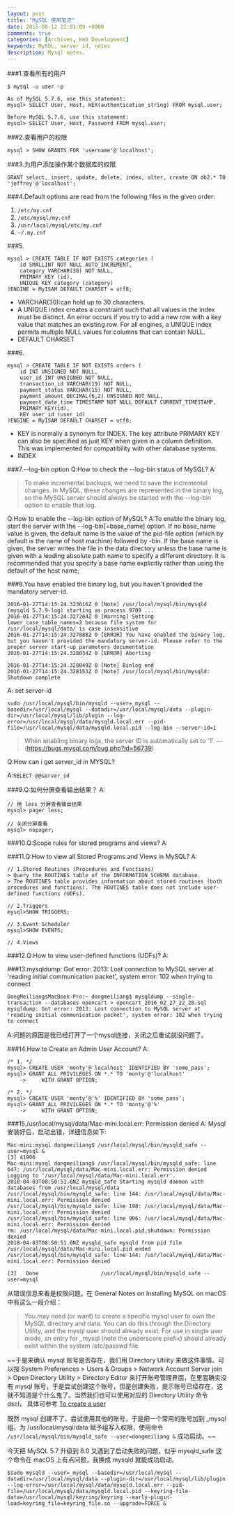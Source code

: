 ```yaml
---
layout: post
title: "MySQL 使用笔记"
date: 2015-08-12 22:01:09 +0800
comments: true
categories: [Archives, Web Development]
keywords: MySQL, server id, notes 
description: Mysql notes.
---
```


###1.查看所有的用户

```
$ mysql -u user -p

As of MySQL 5.7.6, use this statement:
mysql> SELECT User, Host, HEX(authentication_string) FROM mysql.user;

Before MySQL 5.7.6, use this statement:
mysql> SELECT User, Host, Password FROM mysql.user;
```
###2.查看用户的权限

```
mysql > SHOW GRANTS FOR 'username'@'localhost';
```

###3.为用户添加操作某个数据库的权限

```
GRANT select, insert, update, delete, index, alter, create ON db2.* TO 'jeffrey'@'localhost';
```

###4.Default options are read from the following files in the given order:

1. `/etc/my.cnf`
2. `/etc/mysql/my.cnf`
3. `/usr/local/mysql/etc/my.cnf`
4. `~/.my.cnf`

###5.

```
mysql > CREATE TABLE IF NOT EXISTS categories (
	id SMALLINT NOT NULL AUTO_INCREMENT,
	category VARCHAR(30) NOT NULL,
	PRIMARY KEY (id),
	UNIQUE KEY category (category)
)ENGINE = MyISAM DEFAULT CHARSET = utf8;
```

* VARCHAR(30):can hold up to 30 characters.  
* A UNIQUE index creates a constraint such that all values in the index must be distinct. An error occurs if you try to add a new row with a key value that matches an existing row. For all engines, a UNIQUE index permits multiple NULL values for columns that can contain NULL.  
* DEFAULT CHARSET

<!-- more -->
###6.

```
mysql > CREATE TABLE IF NOT EXISTS orders (
	id INT UNSIGNED NOT NULL,
	user_id INT UNSIGNED NOT NULL,
	transaction_id VARCHAR(19) NOT NULL,
	payment_status VARCHAR(15) NOT NULL,
	payment_amount DECIMAL(6,2) UNSIGNED NOT NULL,
	payment_date_time TIMESTAMP NOT NULL DEFAULT CURRENT_TIMESTAMP,
	PRIMARY KEY(id),
	KEY user_id (user_id)
)ENGINE = MyISAM DEFAULT CHARSET = utf8;
```

* KEY is normally a synonym for INDEX. The key attribute PRIMARY KEY can also be specified as just KEY when given in a column definition. This was implemented for compatibility with other database systems.  
* INDEX

###7.--log-bin option
Q:How to check the --log-bin status of MySQL?
A:

> To make incremental backups, we need to save the incremental changes. In MySQL, these changes are represented in the binary log, so the MySQL server should always be started with the --log-bin option to enable that log.

Q:How to enable the --log-bin option of MySQL?
A:To enable the binary log, start the server with the --log-bin[=base_name] option. If no base_name value is given, the default name is the value of the pid-file option (which by default is the name of host machine) followed by -bin. If the base name is given, the server writes the file in the data directory unless the base name is given with a leading absolute path name to specify a different directory. It is recommended that you specify a base name explicitly rather than using the default of the host name; 

###8.You have enabled the binary log, but you haven't provided the mandatory server-id.

```
2016-01-27T14:15:24.323616Z 0 [Note] /usr/local/mysql/bin/mysqld (mysqld 5.7.9-log) starting as process 9709 ...
2016-01-27T14:15:24.327264Z 0 [Warning] Setting lower_case_table_names=2 because file system for /usr/local/mysql/data/ is case insensitive
2016-01-27T14:15:24.327888Z 0 [ERROR] You have enabled the binary log, but you haven't provided the mandatory server-id. Please refer to the proper server start-up parameters documentation
2016-01-27T14:15:24.328034Z 0 [ERROR] Aborting

2016-01-27T14:15:24.328049Z 0 [Note] Binlog end
2016-01-27T14:15:24.328153Z 0 [Note] /usr/local/mysql/bin/mysqld: Shutdown complete
```

A: set server-id

```
sudo /usr/local/mysql/bin/mysqld --user=_mysql --basedir=/usr/local/mysql --datadir=/usr/local/mysql/data --plugin-dir=/usr/local/mysql/lib/plugin --log-error=/usr/local/mysql/data/mysqld.local.err --pid-file=/usr/local/mysql/data/mysqld.local.pid --log-bin --server-id=1
```
> When enabling binary logs, the server ID is automatically set to '1'.  --(https://bugs.mysql.com/bug.php?id=56739)  

Q:How can i get server_id in MYSQL?  

A:`SELECT @@server_id`

###9.Q:如何分屏查看输出结果？
A:

```
// 用 less 分屏查看输出结果
mysql> pager less;

// 关闭分屏查看
mysql> nopager;
```

###10.Q:Scope rules for stored programs and views?
A:

###11.Q:How to view all Stored Programs and Views in MySQL?
A:

```
// 1.Stored Routines (Procedures and Functions)
> Query the ROUTINES table of the INFORMATION_SCHEMA database.
> The ROUTINES table provides information about stored routines (both procedures and functions). The ROUTINES table does not include user-defined functions (UDFs).

// 2.Triggers
mysql>SHOW TRIGGERS;

// 3.Event Scheduler
mysql>SHOW EVENTS;

// 4.Views
```
###12.Q:How to view user-defined functions (UDFs)?
A:

###13.mysqldump: Got error: 2013: Lost connection to MySQL server at 'reading initial communication packet', system error: 102 when trying to connect

```
DongMeiliangsMacBook-Pro:~ dongmeiliang$ mysqldump --single-transaction --databases opencart > opencart_2016_02_27_22_28.sql
mysqldump: Got error: 2013: Lost connection to MySQL server at 'reading initial communication packet', system error: 102 when trying to connect
```
A:问题的原因是我已经打开了一个mysql连接，关闭之后重试就没问题了。

###14.How to Create an Admin User Account?
A:

```
/* 1. */
mysql> CREATE USER 'monty'@'localhost' IDENTIFIED BY 'some_pass';
mysql> GRANT ALL PRIVILEGES ON *.* TO 'monty'@'localhost'
    ->     WITH GRANT OPTION;

/* 2. */
mysql> CREATE USER 'monty'@'%' IDENTIFIED BY 'some_pass';
mysql> GRANT ALL PRIVILEGES ON *.* TO 'monty'@'%'
    ->     WITH GRANT OPTION;
```

###15./usr/local/mysql/data/Mac-mini.local.err: Permission denied
A: Mysql 安装好后，启动出错，详细信息如下:  

```
Mac-mini:mysql dongmeiliang$ /usr/local/mysql/bin/mysqld_safe --user=mysql &
[3] 41906
Mac-mini:mysql dongmeiliang$ /usr/local/mysql/bin/mysqld_safe: line 647: /usr/local/mysql/data/Mac-mini.local.err: Permission denied
Logging to '/usr/local/mysql/data/Mac-mini.local.err'.
2018-04-03T08:50:51.6NZ mysqld_safe Starting mysqld daemon with databases from /usr/local/mysql/data
/usr/local/mysql/bin/mysqld_safe: line 144: /usr/local/mysql/data/Mac-mini.local.err: Permission denied
/usr/local/mysql/bin/mysqld_safe: line 198: /usr/local/mysql/data/Mac-mini.local.err: Permission denied
/usr/local/mysql/bin/mysqld_safe: line 906: /usr/local/mysql/data/Mac-mini.local.err: Permission denied
rm: /usr/local/mysql/data/Mac-mini.local.pid.shutdown: Permission denied
2018-04-03T08:50:51.6NZ mysqld_safe mysqld from pid file /usr/local/mysql/data/Mac-mini.local.pid ended
/usr/local/mysql/bin/mysqld_safe: line 144: /usr/local/mysql/data/Mac-mini.local.err: Permission denied

[3]   Done                    /usr/local/mysql/bin/mysqld_safe --user=mysql
```

从错误信息来看是权限问题。在 General Notes on Installing MySQL on macOS 中有这么一段介绍：  

>You may need (or want) to create a specific mysql user to own the MySQL directory and data. You can do this through the Directory Utility, and the mysql user should already exist. For use in single user mode, an entry for _mysql (note the underscore prefix) should already exist within the system /etc/passwd file.

~~于是来确认 mysql 账号是否存在，我们用 Directory Utility 来做这件事情。可以按 System Preferences > Users & Groups > Network Account Server join > Open Directory Utility > Directory Editor 来打开账号管理界面，在里面确实没有 mysql 账号，于是尝试创建这个账号，但是创建失败，提示账号已经存在，这就不知道是个什么鬼了。当然我们也可以使用对应的 Directory Utility 命令 dscl， 具体可参考 [To create a user](http://damiansheldon.github.io/blog/problems-when-use-mac.html)   

既然 mysql 创建不了，尝试使用其他的账号，于是把一个常用的账号加到 _mysql 组，为 /usr/local/mysql/data 赋予组写入权限，使用命令 `/usr/local/mysql/bin/mysqld_safe --user=dongmeiliang &` 成功启动。~~  

今天把 MySQL 5.7 升级到 8.0 又遇到了启动失败的问题，似乎 mysqld_safe 这个命令在 macOS 上有点问题，我换成 mysqld 就能成功启动。  

```
$sudo mysqld --user=_mysql --basedir=/usr/local/mysql --datadir=/usr/local/mysql/data --plugin-dir=/usr/local/mysql/lib/plugin --log-error=/usr/local/mysql/data/mysqld.local.err --pid-file=/usr/local/mysql/data/mysqld.local.pid --keyring-file-data=/usr/local/mysql/keyring/keyring --early-plugin-load=keyring_file=keyring_file.so --upgrade=FORCE &
```


